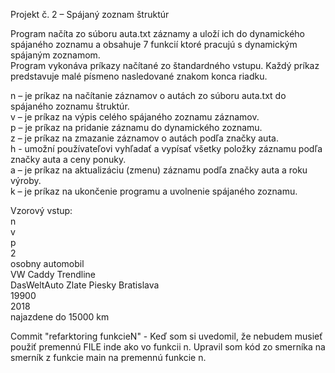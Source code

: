 Projekt č. 2 – Spájaný zoznam štruktúr

Program načíta zo súboru auta.txt záznamy a uloží ich do dynamického spájaného zoznamu a obsahuje 7 funkcií ktoré pracujú s dynamickým spájaným zoznamom.<br/>
Program vykonáva príkazy načítané zo štandardného vstupu. Každý príkaz predstavuje malé písmeno nasledované znakom konca riadku.

n – je príkaz na načítanie záznamov o autách zo súboru auta.txt do spájaného zoznamu štruktúr.<br/>
v – je príkaz na výpis celého spájaného zoznamu záznamov.<br/>
p – je príkaz na pridanie záznamu do dynamického zoznamu.<br/>
z – je príkaz na zmazanie záznamov o autách podľa značky auta.<br/>
h - umožní používateľovi vyhľadať a vypísať všetky položky záznamu podľa značky auta a ceny ponuky.<br/>
a – je príkaz na aktualizáciu (zmenu) záznamu podľa značky auta a roku výroby.<br/>
k – je príkaz na ukončenie programu a uvolnenie spájaného zoznamu.<br/>

Vzorový vstup:  <br/>
n   <br/>
v   <br/>
p   <br/>
2   <br/>
osobny automobil    <br/>
VW Caddy Trendline  <br/>
DasWeltAuto Zlate Piesky Bratislava <br/>
19900   <br/>
2018    <br/>
najazdene do 15000 km   <br/>

Commit "refarktoring funkcieN" - Keď som si uvedomil, že nebudem musieť použiť premennú FILE inde ako vo funkcii n. Upravil som kód zo smerníka na smerník z funkcie main na premennú funkcie n.






